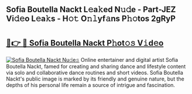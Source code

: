 ## Sofia Boutella Nackt L𝚎a𝚔ed N𝚞𝚍e - Part-JEZ Vi𝚍𝚎o L𝚎a𝚔s - H𝚘𝚝 O𝚗𝚕yf𝚊ns P𝚑𝚘tos 2gRyP

# <h2><a href="http://kf4hzjy.oniu.top/?m=Sofia+Boutella+Nackt">🔗👉 🔴 Sofia Boutella Nackt P𝚑ot𝚘𝚜 V𝚒d𝚎o</a></h2>

[![Sofia Boutella Nackt Nu𝚍e𝚜](https://i.imgur.com/0qMVB7G.gif)](http://kf4hzjy.oniu.top/?m=Sofia+Boutella+Nackt)
Online entertainer and digital artist Sofia Boutella Nackt, famed for creating and sharing dance and lifestyle content via solo and collaborative dance routines and short videos. Sofia Boutella Nackt's public image is marked by its friendly and genuine nature, but the depths of his personal life remain a source of intrigue and fascination.  

